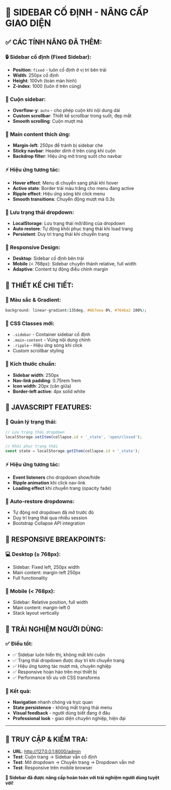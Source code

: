 # 📌 SIDEBAR CỐ ĐỊNH - NÂNG CẤP GIAO DIỆN

## ✅ **CÁC TÍNH NĂNG ĐÃ THÊM:**

### 🔒 **Sidebar cố định (Fixed Sidebar):**
- **Position**: `fixed` - luôn cố định ở vị trí bên trái
- **Width**: 250px cố định
- **Height**: 100vh (toàn màn hình)
- **Z-index**: 1000 (luôn ở trên cùng)

### 📜 **Cuộn sidebar:**
- **Overflow-y**: `auto` - cho phép cuộn khi nội dung dài
- **Custom scrollbar**: Thiết kế scrollbar trong suốt, đẹp mắt
- **Smooth scrolling**: Cuộn mượt mà

### 🎯 **Main content thích ứng:**
- **Margin-left**: 250px để tránh bị sidebar che
- **Sticky navbar**: Header dính ở trên cùng khi cuộn
- **Backdrop filter**: Hiệu ứng mờ trong suốt cho navbar

### ⚡ **Hiệu ứng tương tác:**
- **Hover effect**: Menu di chuyển sang phải khi hover
- **Active state**: Border trái màu trắng cho menu đang active
- **Ripple effect**: Hiệu ứng sóng khi click menu
- **Smooth transitions**: Chuyển động mượt mà 0.3s

### 💾 **Lưu trạng thái dropdown:**
- **LocalStorage**: Lưu trạng thái mở/đóng của dropdown
- **Auto restore**: Tự động khôi phục trạng thái khi load trang
- **Persistent**: Duy trì trạng thái khi chuyển trang

### 📱 **Responsive Design:**
- **Desktop**: Sidebar cố định bên trái
- **Mobile** (< 768px): Sidebar chuyển thành relative, full width
- **Adaptive**: Content tự động điều chỉnh margin

## 🎨 **THIẾT KẾ CHI TIẾT:**

### 🌈 **Màu sắc & Gradient:**
```css
background: linear-gradient(135deg, #667eea 0%, #764ba2 100%);
```

### 🔧 **CSS Classes mới:**
- `.sidebar` - Container sidebar cố định
- `.main-content` - Vùng nội dung chính
- `.ripple` - Hiệu ứng sóng khi click
- Custom scrollbar styling

### 📏 **Kích thước chuẩn:**
- **Sidebar width**: 250px
- **Nav-link padding**: 0.75rem 1rem
- **Icon width**: 20px (căn giữa)
- **Border-left active**: 4px solid white

## 🚀 **JAVASCRIPT FEATURES:**

### 💾 **Quản lý trạng thái:**
```javascript
// Lưu trạng thái dropdown
localStorage.setItem(collapse.id + '_state', 'open/closed');

// Khôi phục trạng thái
const state = localStorage.getItem(collapse.id + '_state');
```

### ⚡ **Hiệu ứng tương tác:**
- **Event listeners** cho dropdown show/hide
- **Ripple animation** khi click nav-link
- **Loading effect** khi chuyển trang (opacity fade)

### 🔄 **Auto-restore dropdowns:**
- Tự động mở dropdown đã mở trước đó
- Duy trì trạng thái qua nhiều session
- Bootstrap Collapse API integration

## 📱 **RESPONSIVE BREAKPOINTS:**

### 💻 **Desktop (≥ 768px):**
- Sidebar: Fixed left, 250px width
- Main content: margin-left 250px
- Full functionality

### 📱 **Mobile (< 768px):**
- Sidebar: Relative position, full width
- Main content: margin-left 0
- Stack layout vertically

## 🎯 **TRẢI NGHIỆM NGƯỜI DÙNG:**

### ✅ **Điều tốt:**
- ✅ Sidebar luôn hiển thị, không mất khi cuộn
- ✅ Trạng thái dropdown được duy trì khi chuyển trang  
- ✅ Hiệu ứng tương tác mượt mà, chuyên nghiệp
- ✅ Responsive hoàn hảo trên mọi thiết bị
- ✅ Performance tối ưu với CSS transforms

### 🎊 **Kết quả:**
- **Navigation** nhanh chóng và trực quan
- **State persistence** - không mất trạng thái menu
- **Visual feedback** - người dùng biết đang ở đâu
- **Professional look** - giao diện chuyên nghiệp, hiện đại

---

## 🔗 **TRUY CẬP & KIỂM TRA:**
- **URL**: http://127.0.0.1:8000/admin
- **Test**: Cuộn trang → Sidebar vẫn cố định
- **Test**: Mở dropdown → Chuyển trang → Dropdown vẫn mở
- **Test**: Responsive trên mobile browser

**🎉 Sidebar đã được nâng cấp hoàn toàn với trải nghiệm người dùng tuyệt vời!**
